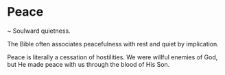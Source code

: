 # Peace
~ Soulward quietness.

The Bible often associates peacefulness with rest and quiet by implication.

Peace is literally a cessation of hostilities.
We were willful enemies of God, but He made peace with us through the blood of His Son.
